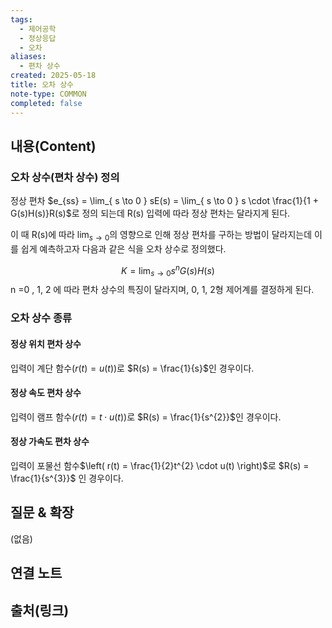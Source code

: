 ```yaml
---
tags:
  - 제어공학
  - 정상응답
  - 오차
aliases:
  - 편차 상수
created: 2025-05-18
title: 오차 상수
note-type: COMMON
completed: false
---
```


## 내용(Content)
### 오차 상수(편차 상수) 정의
정상 편차 $e_{ss} = \lim_{ s \to 0 } sE(s) = \lim_{ s \to 0 } s \cdot \frac{1}{1 + G(s)H(s)}R(s)$로 정의 되는데 R(s) 입력에 따라 정상 편차는 달라지게 된다. 

이 때 R(s)에 따라 $\lim_{ s \to 0 }$의 영향으로 인해 정상 편차를 구하는 방법이 달라지는데 이를 쉽게 예측하고자 다음과 같은 식을 오차 상수로 정의했다.

$$
K = \lim_{ s \to 0 } s^{n}G(s)H(s)
$$
n =0 , 1, 2 에 따라 편차 상수의 특징이 달라지며, 0, 1, 2형 제어계를 결정하게 된다.

### 오차 상수 종류
#### 정상 위치 편차 상수
입력이 계단 함수$(r(t) = u(t))$로 $R(s) = \frac{1}{s}$인 경우이다.


#### 정상 속도 편차 상수
입력이 램프 함수$(r(t) = t \cdot u(t))$로 $R(s) = \frac{1}{s^{2}}$인 경우이다.

#### 정상 가속도 편차 상수
입력이 포물선 함수$\left( r(t) = \frac{1}{2}t^{2} \cdot u(t) \right)$로 $R(s) = \frac{1}{s^{3}}$ 인 경우이다.
## 질문 & 확장

(없음)

## 연결 노트

## 출처(링크)

